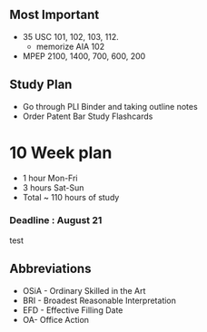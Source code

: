 ## Most Important
* 35 USC 101, 102, 103, 112. 
	* memorize AIA 102
* MPEP 2100, 1400, 700, 600, 200

## Study Plan
* Go through PLI Binder and taking outline notes
* Order Patent Bar Study Flashcards


# 10 Week plan
* 1 hour Mon-Fri
* 3 hours Sat-Sun
* Total ~ 110 hours of study
### Deadline : August 21

test



## Abbreviations
* OSiA - Ordinary Skilled in the Art
* BRI - Broadest Reasonable Interpretation
* EFD - Effective Filling Date
* OA- Office Action